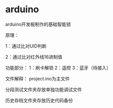 # arduino
arduino开发板制作的基础智能锁

原理：

1：通过比对UID判断

2：通过比对红外线16进制值

功能部分：
1：刷卡解锁
2：遥控
3：蓝牙（待接入）

文件解释：
project.ino为主文件

分段测试文件夹存放单独功能调试文件

历史存档文件夹存放历史代码备份
